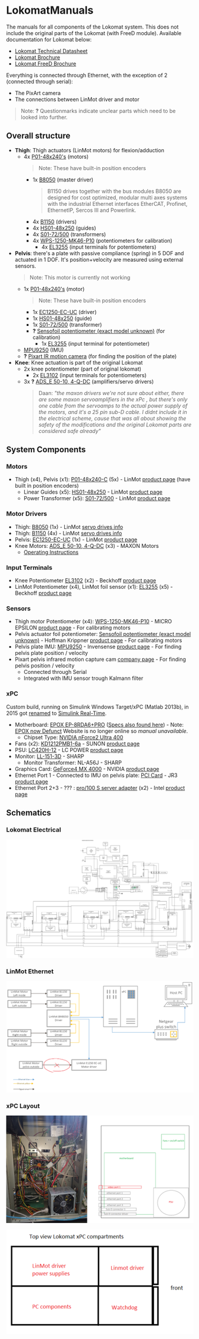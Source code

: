 # LokomatManuals  
The manuals for all components of the Lokomat system. This does not include the original parts of the Lokomat (with FreeD module). Available documentation for Lokomat below:  
- [Lokomat Technical Datasheet](Other/Lokomat_Technical_Datasheet.pdf)
- [Lokomat Brochure](Other/Lokomat_Brochure.pdf)
- [Lokomat FreeD Brochure](Other/Lokomat_FreeD_Brochure.pdf)

Everything is connected through Ethernet, with the exception of 2 (connected through serial):
- The PixArt camera  
- The connections between LinMot driver and motor  

> Note: **?** Questionmarks indicate unclear parts which need to be looked into further.

## Overall structure
- **Thigh**: Thigh actuators (LinMot motors) for flexion/adduction 
    - 4x [P01-48x240's](Manuals/LinMot_P01-48x240.pdf) (motors)
        > Note: These have built-in position encoders   
        - 1x [B8050](Manuals/LinMot_B1150_B8050.pdf) (master driver)
            > B1150 drives together with the bus modules B8050 are designed for cost optimized, modular multi axes systems with the industrial Ethernet interfaces EtherCAT, Profinet, EthernetIP, Sercos III and Powerlink.  
        - 4x [B1150](Manuals/LinMot_B1150_B8050.pdf) (drivers)  
        - 4x [HS01-48x250](LinMot_HS01-48x250.pdf) (guides)  
        - 4x [S01-72/500](Manuals/LinMot_S01-72_500.pdf) (transformers)  
        - 4x [WPS-1250-MK46-P10](Manuals/MICRO_EPSILON_WPS-1250-MK46-P10.pdf) (potentiometers for calibration)
            - 4x [EL3255](Manuals/Backhoff_el3255en.pdf) (input terminals for potentiometers)
- **Pelvis**: there's a plate with passive compliance (spring) in 5 DOF and actuated in 1 DOF. It's position+velocity are measured using external sensors.
    > Note: This motor is currently not working
    - 1x [P01-48x240's](Manuals/LinMot_P01-48x240.pdf) (motor)  
        > Note: These have built-in position encoders
        - 1x [EC1250-EC-UC](Manuals/LinMot_EC1250-EC-UC) (driver)
        - 1x [HS01-48x250](LinMot_HS01-48x250.pdf) (guide)  
        - 1x [S01-72/500](Manuals/LinMot_S01-72_500.pdf) (transformer)  
        - **?** [Sensofoil potentiometer (exact model unknown)](Manuals/Hoffman_Krippner_2020_Sensofoil_Produktinfo.pdf) (for calibration)  
            - 1x [EL3255](Manuals/Backhoff_el3255en.pdf) (input terminal for potentiometer)
    - [MPU9250](Manuals/Invensense_MPU9250.pdf) (IMU)
    - **?** [Pixart IR motion camera](https://www.pixart.com/) (for finding the position of the plate)
- **Knee**: Knee actuation is part of the original Lokomat
    - 2x knee potentiometer (part of original lokomat)
        - 2x [EL3102](Manuals/Beckhoff_EL3102.pdf) (input terminals for potentiometers)
    - 3x **?** [ADS_E 50-10, 4-Q-DC](Manuals/MAXON_ADS_E_5010_4-Q-DC.pdf) (amplifiers/servo drivers)
        > Daan: *"the maxon drivers we're not sure about either, there are some maxon servoamplifiers in the xPc , but there's only one cable from the servoamps to the actual power supply of the motors, and it's a 25 pin sub-D cable. I didnt include it in the electrical scheme, cause that was all about showing the safety of the modifications and the original Lokomat parts are considered safe already"*

## System Components

### Motors  
- Thigh (x4), Pelvis (x1):  [P01-48x240-C](Manuals/LinMot_P01-48x240.pdf) (5x) - LinMot [product page](https://shop.linmot.com/E/linear-motors/linear-motors-p01-48/stators-ps01-48x240/ps01-48x240-c.htm) (have built in position encoders)  
    -  Linear Guides (x5): [HS01-48x250](LinMot_HS01-48x250.pdf) - LinMot [product page](https://shop.linmot.com/E/ag3000.48.1h/linear-guides-&-modules/linear-guides-h/linear-guides-h01-48/h01-48x250-120.htm)  
    - Power Transformer (x5): [S01-72/500](Manuals/LinMot_S01-72_500.pdf) - LinMot [product page](https://shop.linmot.com/index.php?S01-72-500&page=productDetails&productNo=0150-1874&pageType=&source=search&language=E)  

### Motor Drivers  
- Thigh: [B8050](Manuals/LinMot_B1150_B8050.pdf) (1x) - LinMot [servo drives info](https://linmot.com/products/servo-drives/)  
- Thigh: [B1150](Manuals/LinMot_B1150_B8050.pdf) (4x) - LinMot [servo drives info](https://linmot.com/products/servo-drives/)  
- Pelvis: [EC1250-EC-UC](Manuals/LinMot_EC1250-EC-UC) (1x) - LinMot [product page](https://shop.linmot.com/E/ag7000.e12/servo-drives/drives-for-motors-p0x-&-pr0x/series-e1200/e1250-ec-uc.htm)  
- Knee Motors: [ADS_E 50-10, 4-Q-DC](Manuals/MAXON_ADS_E_5010_4-Q-DC.pdf) (x3) - MAXON Motors  
    - [Operating Instructions](Manuals/MAXON_168049-ADS-E-50-10-Operating-Instructions-En.pdf)

### Input Terminals
- Knee Potentiometer [EL3102](Manuals/Beckhoff_EL3102.pdf) (x2) - Beckhoff [product page](https://www.beckhoff.com/en-us/products/i-o/ethercat-terminals/el3xxx-analog-input/el3102.html)  
- LinMot Potentiometer (x4), LinMot foil sensor (x1): [EL3255](Manuals/Backhoff_el3255en.pdf) (x5) - Beckhoff [product page](https://www.beckhoff.com/en-en/products/i-o/ethercat-terminals/el3xxx-analog-input/el3255.html)  

### Sensors  
- Thigh motor Potentiometer (x4): [WPS-1250-MK46-P10](Manuals/MICRO_EPSILON_WPS-1250-MK46-P10.pdf) - MICRO EPSILON [product page](https://www.micro-epsilon-shop.com/de/wps-1250-mk46-p10-miniatur-seilzug-wegsensor/2625170/) - For calibrating motors   
- Pelvis actuator foil potentiometer: [Sensofoil potentiometer (exact model unknown)](Manuals/Hoffman_Krippner_2020_Sensofoil_Produktinfo.pdf)	- Hoffman Krippner [product page](https://www.hoffmann-krippner.com/shop-sensofoil-membrane-potentiometers/) - For calibrating motors    
- Pelvis plate IMU: [MPU9250](Manuals/Invensense_MPU9250.pdf) - Invensense [product page](https://invensense.tdk.com/products/motion-tracking/9-axis/mpu-9250/) - For finding pelvis plate position / velocity  
- Pixart pelvis infrared motion capture cam [company page](https://www.pixart.com/) - For finding pelvis position / velocity   
    - Connected through Serial
    - Integrated with IMU sensor trough Kalmann filter 

### xPC  
Custom build, running on Simulink Windows Target/xPC (Matlab 2013b), in 2015 got [renamed](https://nl.mathworks.com/matlabcentral/answers/99054-what-are-the-differences-between-real-time-windows-target-and-xpc-target) to [Simulink Real-Time](https://nl.mathworks.com/products/simulink-real-time.html). 

- Motherboard: [EPOX EP-8RDA6+PRO](https://web.archive.org/web/20080103204645/http://www.epox.com:80/usA/product.asp?id=EP-8RDA6plusPRO) ([Specs also found here](https://www.cnet.com/products/epox-ep-8rda6-plus-pro-motherboard-atx-socket-a-nforce2-ultra-400/)) - Note: [EPOX now Defunct](https://en.wikipedia.org/wiki/EPoX) Website is no longer online so *manual unavailable*.  
    -  Chipset Type: [NVIDIA nForce2 Ultra 400](Manuals/nforce2_ultra_400.pdf)  
- Fans (x2): [KD1212PMB1-6a](Manuals/SUNON_KD1212PMB1-6a.pdf) - SUNON [product page](https://uk.farnell.com/sunon/kd1212pmb1-6a-gn/fan-standard-120mm-12vdc/dp/9606416)    
- PSU: [LC420H-12](Manuals/LCPOWER_LC420H-12_V1.3_datasheet.pdf) - LC POWER [product page](https://www.lc-power.com/en/product/pc-power-supply-units/office-series/lc420h-12-v13/)  
- Monitor: [LL-151-3D](Manuals/SHARP_LL-151-3D.pdf) - SHARP  
    - Monitor Transformer: NL-A56J - SHARP  
- Graphics Card: [GeForce4 MX 4000](Manuals/NVIDIA_geforce4_mx_series.pdf) - NVIDIA [product page](https://www.techpowerup.com/gpu-specs/geforce4-mx-4000.c776)  
- Ethernet Port 1 - Connected to IMU on pelvis plate: [PCI Card](https://www.jr3.com/resources/product-manuals) - JR3 [product page](https://www.jr3.com/resources/product-manuals)
- Ethernet Port 2+3 - ??? : [pro/100 S server adapter](Manuals/Intel_Ethernet_Adapter_User_Guide.pdf) (x2) - Intel [product page](https://downloadcenter.intel.com/product/50466/Intel-PRO-100-S-Server-Adapter)

## Schematics

### Lokomat Electrical  
![Lokomat electrical scheme](Other/Lokomat_electrical_scheme.png)

### LinMot Ethernet  
![LinMot ethernet](Other/LinMot_ethernet.png)

### xPC Layout
![xPC Layout Side](Other/xPC_Layout.png)

![xPC Top View](Other/xPC_Top_View.png)
